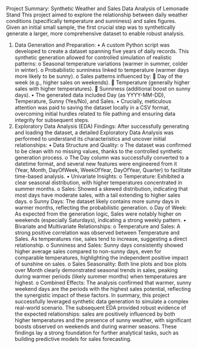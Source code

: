 Project Summary: Synthetic Weather and Sales Data Analysis of Lemonade Stand
This project aimed to explore the relationship between daily weather conditions (specifically temperature and sunniness) and sales figures. Given an initial small sample, the first crucial step was to synthetically generate a larger, more comprehensive dataset to enable robust analysis.
1. Data Generation and Preparation:
•	A custom Python script was developed to create a dataset spanning five years of daily records. This synthetic generation allowed for controlled simulation of realistic patterns:
o	Seasonal temperature variations (warmer in summer, colder in winter).
o	Probabilistic sunniness linked to temperature (warmer days more likely to be sunny).
o	Sales patterns influenced by:
	Day of the week (e.g., higher sales on weekends).
	Temperature (generally higher sales with higher temperatures).
	Sunniness (additional boost on sunny days).
•	The generated data included Day (as YYYY-MM-DD), Temperature, Sunny (Yes/No), and Sales.
•	Crucially, meticulous attention was paid to saving the dataset locally in a CSV format, overcoming initial hurdles related to file pathing and ensuring data integrity for subsequent steps.
2. Exploratory Data Analysis (EDA) Findings:
After successfully generating and loading the dataset, a detailed Exploratory Data Analysis was performed to understand its characteristics and uncover initial relationships:
•	Data Structure and Quality:
o	The dataset was confirmed to be clean with no missing values, thanks to the controlled synthetic generation process.
o	The Day column was successfully converted to a datetime format, and several new features were engineered from it (Year, Month, DayOfWeek, WeekOfYear, DayOfYear, Quarter) to facilitate time-based analysis.
•	Univariate Insights:
o	Temperature: Exhibited a clear seasonal distribution, with higher temperatures concentrated in summer months.
o	Sales: Showed a skewed distribution, indicating that most days have moderate sales, with a tail extending to higher sales days.
o	Sunny Days: The dataset likely contains more sunny days in warmer months, reflecting the probabilistic generation.
o	Day of Week: As expected from the generation logic, Sales were notably higher on weekends (especially Saturdays), indicating a strong weekly pattern.
•	Bivariate and Multivariate Relationships:
o	Temperature and Sales: A strong positive correlation was observed between Temperature and Sales. As temperatures rise, sales tend to increase, suggesting a direct relationship.
o	Sunniness and Sales: Sunny days consistently showed higher average sales compared to non-sunny days, even for comparable temperatures, highlighting the independent positive impact of sunshine on sales.
o	Sales Seasonality: Both line plots and box plots over Month clearly demonstrated seasonal trends in sales, peaking during warmer periods (likely summer months) when temperatures are highest.
o	Combined Effects: The analysis confirmed that warmer, sunny weekend days are the periods with the highest sales potential, reflecting the synergistic impact of these factors.
In summary, this project successfully leveraged synthetic data generation to simulate a complex real-world scenario. The subsequent EDA provided robust evidence of the expected relationships: sales are positively influenced by both higher temperatures and the presence of sunny weather, with significant boosts observed on weekends and during warmer seasons. These findings lay a strong foundation for further analytical tasks, such as building predictive models for sales forecasting.

